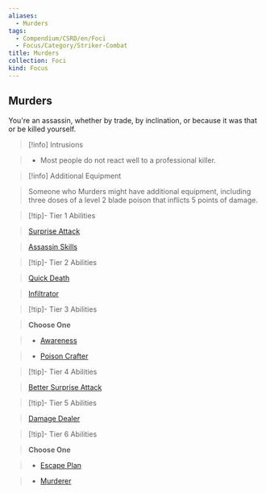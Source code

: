 ```yaml
---
aliases:
  - Murders
tags:
  - Compendium/CSRD/en/Foci
  - Focus/Category/Striker-Combat
title: Murders
collection: Foci
kind: Focus
---
```

## Murders  
  
You're an assassin, whether by trade, by inclination, or because it was that or be killed yourself.  
  

  
>[!info] Intrusions  
  
>- Most people do not react well to a professional killer.  
  

  
>[!info] Additional Equipment  
  
>Someone who Murders might have additional equipment, including three doses of a level 2 blade poison that inflicts 5 points of damage.  
  

  

  
>[!tip]- Tier 1 Abilities  
  
> [Surprise Attack](Surprise-Attack.md)  
  
> [Assassin Skills](Assassin-Skills.md)  
  

  

  
>[!tip]- Tier 2 Abilities  
  
> [Quick Death](Quick-Death.md)  
  
> [Infiltrator](Infiltrator.md)  
  

  

  
>[!tip]- Tier 3 Abilities  
  
> **Choose One**  
  
>- [Awareness](Awareness.md)  
  
>- [Poison Crafter](Poison-Crafter.md)  
  

  

  
>[!tip]- Tier 4 Abilities  
  
> [Better Surprise Attack](Better-Surprise-Attack.md)  
  

  

  
>[!tip]- Tier 5 Abilities  
  
> [Damage Dealer](Damage-Dealer.md)  
  

  

  
>[!tip]- Tier 6 Abilities  
  
> **Choose One**  
  
>- [Escape Plan](Escape-Plan.md)  
  
>- [Murderer](Murderer.md)